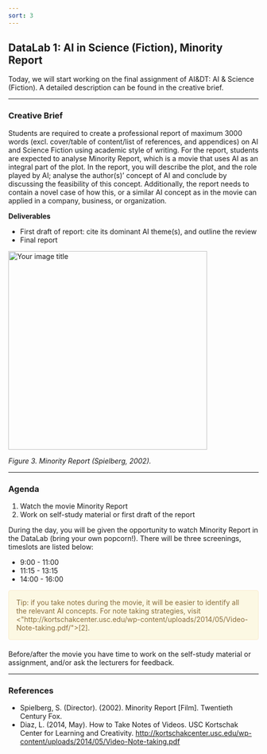 ```yaml
---
sort: 3
---
```


## __DataLab 1: AI in Science (Fiction), Minority Report__

Today, we will start working on the final assignment of AI&DT: AI & Science (Fiction). A detailed description can be 
found in the creative brief. 

***

### __Creative Brief__

Students are required to create a professional report of maximum 3000 words (excl. cover/table of content/list of 
references, and appendices) on AI and Science Fiction using academic style of writing. For the report, students are 
expected to analyse Minority Report, which is a movie that uses AI as an integral part of the 
plot. In the report, you will describe the plot, and the role played by AI; analyse the author(s)’ concept of AI and 
conclude by discussing the feasibility of this concept. Additionally, the report needs to contain a novel case of how 
this, or a similar AI concept as in the movie can applied in a company, business, or organization. 

__Deliverables__
- First draft of report: cite its dominant AI theme(s), and outline the review 
- Final report

<img src="https://raw.githubusercontent.com/BredaUniversity/AAI-DM/main/docs/Year1/BlockA/DT%26AI/minority_report.jpg?token=ANZYLNAPWBT4WTL6EGPSRRLASK4YE" alt="Your image title" width="400"/>

*Figure 3. Minority Report (Spielberg, 2002).*

***

### __Agenda__

1. Watch the movie Minority Report
2. Work on self-study material or first draft of the report

During the day, you will be given the opportunity to watch Minority Report in the DataLab (bring your own popcorn!).
There will be three screenings, timeslots are listed below: 

- 9:00 - 11:00
- 11:15 - 13:15
- 14:00 - 16:00

<div style="padding: 15px; border: 1px solid transparent; border-color: transparent; margin-bottom: 20px; border-radius: 4px; color: #8a6d3b;; background-color: #fcf8e3; border-color: #faebcc;">
Tip: if you take notes during the movie, it will be easier to identify all the relevant AI concepts. For note taking 
strategies, visit <"http://kortschakcenter.usc.edu/wp-content/uploads/2014/05/Video-Note-taking.pdf/">[2]</a>.
</div>   

Before/after the movie you have time to work on the self-study material or assignment, and/or ask the lecturers for 
feedback.

***

### __References__
- Spielberg, S. (Director). (2002). Minority Report [Film]. Twentieth Century Fox.
- Diaz, L. (2014, May). How to Take Notes of Videos. USC Kortschak Center for Learning and Creativity. http://kortschakcenter.usc.edu/wp-content/uploads/2014/05/Video-Note-taking.pdf
